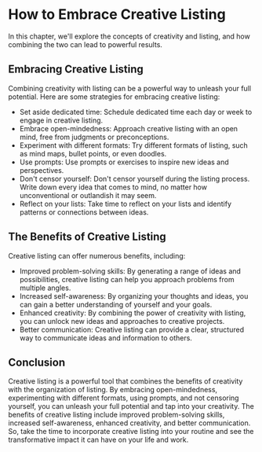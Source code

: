 How to Embrace Creative Listing
===========================================================================

In this chapter, we'll explore the concepts of creativity and listing, and how combining the two can lead to powerful results.

Embracing Creative Listing
--------------------------

Combining creativity with listing can be a powerful way to unleash your full potential. Here are some strategies for embracing creative listing:

* Set aside dedicated time: Schedule dedicated time each day or week to engage in creative listing.
* Embrace open-mindedness: Approach creative listing with an open mind, free from judgments or preconceptions.
* Experiment with different formats: Try different formats of listing, such as mind maps, bullet points, or even doodles.
* Use prompts: Use prompts or exercises to inspire new ideas and perspectives.
* Don't censor yourself: Don't censor yourself during the listing process. Write down every idea that comes to mind, no matter how unconventional or outlandish it may seem.
* Reflect on your lists: Take time to reflect on your lists and identify patterns or connections between ideas.

The Benefits of Creative Listing
--------------------------------

Creative listing can offer numerous benefits, including:

* Improved problem-solving skills: By generating a range of ideas and possibilities, creative listing can help you approach problems from multiple angles.
* Increased self-awareness: By organizing your thoughts and ideas, you can gain a better understanding of yourself and your goals.
* Enhanced creativity: By combining the power of creativity with listing, you can unlock new ideas and approaches to creative projects.
* Better communication: Creative listing can provide a clear, structured way to communicate ideas and information to others.

Conclusion
----------

Creative listing is a powerful tool that combines the benefits of creativity with the organization of listing. By embracing open-mindedness, experimenting with different formats, using prompts, and not censoring yourself, you can unleash your full potential and tap into your creativity. The benefits of creative listing include improved problem-solving skills, increased self-awareness, enhanced creativity, and better communication. So, take the time to incorporate creative listing into your routine and see the transformative impact it can have on your life and work.
